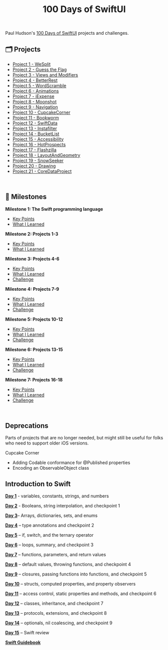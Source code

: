 <div align="center">
  <h1>100 Days of SwiftUI</h1>
</div>

<br/>

Paul Hudson's [100 Days of SwiftUI](https://www.hackingwithswift.com/100/swiftui) projects and challenges.

## 🗂️ Projects

- [Project 1 - WeSplit](/Project%2001%20-%20WeSplit/)
- [Project 2 - Guess the Flag](/Project%2002%20-%20GuessTheFlag/)
- [Project 3 - Views and Modifiers](/Project%2003%20-%20ViewsAndModifiers/)
- [Project 4 - BetterRest](/Project%2004%20-%20BetterRest/)
- [Project 5 - WordScramble](/Project%2005%20-%20WordScramble/)
- [Project 6 - Animations](/Project%2006%20-%20Animations/)
- [Project 7 - iExpense](/Project%2007%20-%20iExpense/)
- [Project 8 - Moonshot](/Project%2008%20-%20Moonshot/)
- [Project 9 - Navigation](/Project%2009%20-%20Navigation/)
- [Project 10 - CupcakeCorner](/Project%2010%20-%20CupcakeCorner/)
- [Project 11 - Bookworm](/Project%2011%20-%20Bookworm/)
- [Project 12 - SwiftData](/Project%2012%20-%20SwiftData/)
- [Project 13 - Instafilter](/Project%2013%20-%20Instafilter/)
- [Project 14 - BucketList](/Project%2014%20-%20BucketList/)
- [Project 15 - Accessibility](/Project%2015%20-%20Accessibility/)
- [Project 16 - HotProspects](/Project%2016%20-%20HotProspects/)
- [Project 17 - Flashzilla](/Project%2017%20-%20Flashzilla/)
- [Project 18 - LayoutAndGeometry](/Project%2018%20-%20LayoutAndGeometry/)
- [Project 19 - SnowSeeker](/Project%2019%20-%20SnowSeeker/)
- [Project 20 - Drawing](/Project%2020%20-%20Drawing/)
- [Project 21 - CoreDataProject](/Project%2021%20-%20CoreDataProject/)

<br />

## 📌 Milestones

**Milestone 1: The Swift programming language**
   - [Key Points](https://www.hackingwithswift.com/guide/ios-swiftui/1/1/key-points)
   - [What I Learned](https://www.hackingwithswift.com/guide/ios-swiftui/1/2/key-points)

**Milestone 2: Projects 1-3**
   - [Key Points](https://www.hackingwithswift.com/guide/ios-swiftui/2/1/key-points)
   - [What I Learned](https://www.hackingwithswift.com/guide/ios-swiftui/2/2/key-points)

**Milestone 3: Projects 4-6**
   - [Key Points](https://www.hackingwithswift.com/guide/ios-swiftui/3/1/key-points)
   - [What I Learned](https://www.hackingwithswift.com/guide/ios-swiftui/3/2/key-points)
   - [Challenge](/Challenges/Day%2035%20-%20Edutainment/)

**Milestone 4: Projects 7-9**
   - [Key Points](https://www.hackingwithswift.com/guide/ios-swiftui/4/1/key-points)
   - [What I Learned](https://www.hackingwithswift.com/guide/ios-swiftui/4/2/key-points)
   - [Challenge](/Challenges/Day%2047%20-%20HabitTracker/)   
   
**Milestone 5: Projects 10-12**
   - [Key Points](https://www.hackingwithswift.com/guide/ios-swiftui/5/1/key-points)
   - [What I Learned](https://www.hackingwithswift.com/guide/ios-swiftui/5/2/key-points)
   - [Challenge](/Challenges/Day%2060%20-%20FriendFace/)

 **Milestone 6: Projects 13-15**
   - [Key Points](https://www.hackingwithswift.com/guide/ios-swiftui/6/1/key-points)
   - [What I Learned](https://www.hackingwithswift.com/guide/ios-swiftui/6/2/key-points)
   - [Challenge](/Challenges/Day%2077%20-%20SomeoneNew/)
   
 **Milestone 7: Projects 16-18**
   - [Key Points](https://www.hackingwithswift.com/guide/ios-swiftui/7/1/key-points)
   - [What I Learned](https://www.hackingwithswift.com/guide/ios-swiftui/7/2/key-points)
   - [Challenge](/Challenges/Day%2095%20-%20DiceRoller/)

<br />

## Deprecations
Parts of projects that are no longer needed, but might still be useful for folks who need to support older iOS versions.

Cupcake Corner
- Adding Codable conformance for @Published properties
- Encoding an ObservableObject class


## Introduction to Swift

[**Day 1**](https://www.hackingwithswift.com/100/swiftui/1) - variables, constants, strings, and numbers

[**Day 2**](https://www.hackingwithswift.com/100/swiftui/2) - Booleans, string interpolation, and checkpoint 1

[**Day 3**](https://www.hackingwithswift.com/100/swiftui/3)– Arrays, dictionaries, sets, and enums

[**Day 4**](https://www.hackingwithswift.com/100/swiftui/4) – type annotations and checkpoint 2

[**Day 5**](https://www.hackingwithswift.com/100/swiftui/5) – if, switch, and the ternary operator

[**Day 6**](https://www.hackingwithswift.com/100/swiftui/6) – loops, summary, and checkpoint 3

[**Day 7**](https://www.hackingwithswift.com/100/swiftui/7) – functions, parameters, and return values

[**Day 8**](https://www.hackingwithswift.com/100/swiftui/8) – default values, throwing functions, and checkpoint 4

[**Day 9**](https://www.hackingwithswift.com/100/swiftui/9) – closures, passing functions into functions, and checkpoint 5

[**Day 10**](https://www.hackingwithswift.com/100/swiftui/10) – structs, computed properties, and property observers

[**Day 11**](https://www.hackingwithswift.com/100/swiftui/11) – access control, static properties and methods, and checkpoint 6

[**Day 12**](https://www.hackingwithswift.com/100/swiftui/12) – classes, inheritance, and checkpoint 7

[**Day 13**](https://www.hackingwithswift.com/100/swiftui/13) – protocols, extensions, and checkpoint 8

[**Day 14**](https://www.hackingwithswift.com/100/swiftui/14) – optionals, nil coalescing, and checkpoint 9

[**Day 15**](https://www.hackingwithswift.com/100/swiftui/15) – Swift review

[**Swift Guidebook**](https://www.hackingwithswift.com/guide)

